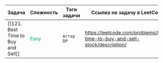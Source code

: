 | Задача                             | Сложность                         | Тэги задачи  | Ссылка на задачу в LeetCode                                                |
| ---------------------------------- | --------------------------------- | ------------ | -------------------------------------------------------------------------- |
| [[121. Best Time to Buy and Sell]] | <font color="#00b050">Easy</font> | `Array` `DP` | https://leetcode.com/problems/best-time-to-buy-and-sell-stock/description/ |

